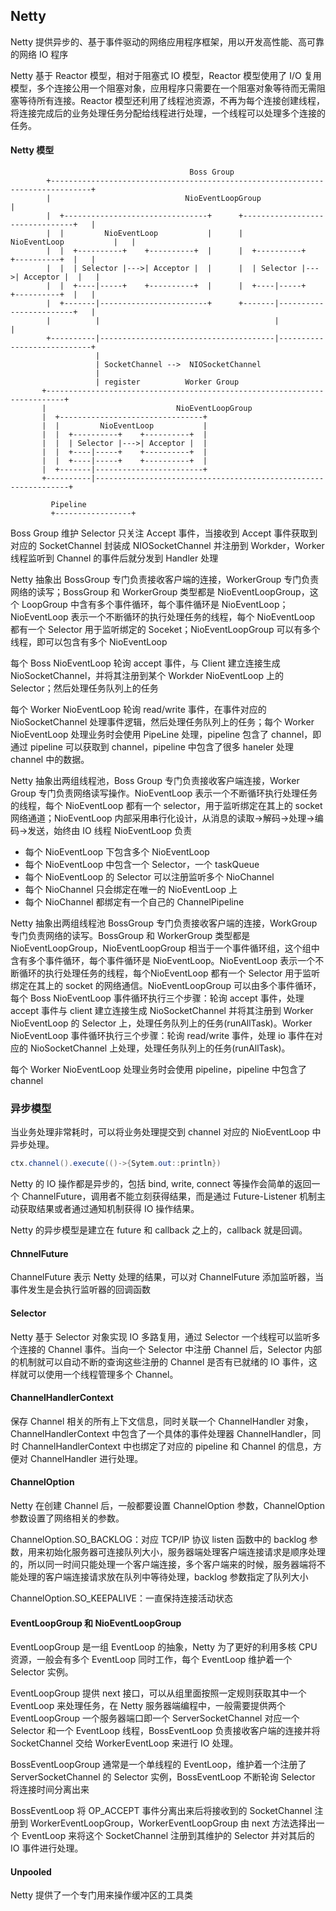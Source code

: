 ## Netty
Netty 提供异步的、基于事件驱动的网络应用程序框架，用以开发高性能、高可靠的网络 IO 程序

Netty 基于 Reactor 模型，相对于阻塞式 IO 模型，Reactor 模型使用了 I/O 复用模型，多个连接公用一个阻塞对象，应用程序只需要在一个阻塞对象等待而无需阻塞等待所有连接。Reactor 模型还利用了线程池资源，不再为每个连接创建线程，将连接完成后的业务处理任务分配给线程进行处理，一个线程可以处理多个连接的任务。



#### Netty 模型


```
                                        Boss Group
        +-------------------------------------------------------------------------------+  
        |                              NioEventLoopGroup                                |
        |  +--------------------------------+      +--------------------------------+   |
        |  |         NioEventLoop           |      |         NioEventLoop           |   |
        |  |  +----------+    +----------+  |      |  +----------+    +----------+  |   |
        |  |  | Selector |--->| Acceptor |  |      |  | Selector |--->| Acceptor |  |   |
        |  |  +----|-----+    +----------+  |      |  +----|-----+    +----------+  |   |
        |  +-------|------------------------+      +-------|------------------------+   |
        |          |                                       |                            |
        +----------|---------------------------------------|----------------------------+ 
                   |                                            
                   | SocketChannel -->  NIOSocketChannel
                   |
                   | register          Worker Group
       +--------------------------------------------------------------------------+
       |                             NioEventLoopGroup
       |  +--------------------------------+
       |  |         NioEventLoop           |
       |  |  +----------+    +----------+  |
       |  |  | Selector |--->| Acceptor |  |
       |  |  +----|-----+    +----------+  |
       |  |  +----|-----+    +----------+  |
       |  +-------|------------------------+
       +----------|----------------------------------------------------------------+

         Pipeline
         +-----------------+
```

Boss Group 维护 Selector 只关注 Accept 事件，当接收到 Accept 事件获取到对应的 SocketChannel 封装成 NIOSocketChannel 并注册到 Workder，Worker 线程监听到 Channel 的事件后就分发到 Handler 处理


Netty 抽象出 BossGroup 专门负责接收客户端的连接，WorkerGroup 专门负责网络的读写；BossGroup 和 WorkerGroup 类型都是 NioEventLoopGroup，这个 LoopGroup 中含有多个事件循环，每个事件循环是 NioEventLoop；NioEventLoop 表示一个不断循环的执行处理任务的线程，每个 NioEventLoop 都有一个 Selector 用于监听绑定的 Soceket；NioEventLoopGroup 可以有多个线程，即可以包含有多个 NioEventLoop

每个 Boss NioEventLoop 轮询 accept 事件，与 Client 建立连接生成 NioSocketChannel，并将其注册到某个 Workder NioEventLoop 上的 Selector；然后处理任务队列上的任务

每个 Worker NioEventLoop 轮询 read/write 事件，在事件对应的 NioSocketChannel 处理事件逻辑，然后处理任务队列上的任务；每个 Worker NioEventLoop 处理业务时会使用 PipeLine 处理，pipeline 包含了 channel，即通过 pipeline 可以获取到 channel，pipeline 中包含了很多 haneler 处理 channel 中的数据。


Netty 抽象出两组线程池，Boss Group 专门负责接收客户端连接，Worker Group 专门负责网络读写操作。NioEventLoop 表示一个不断循环执行处理任务的线程，每个 NioEventLoop 都有一个 selector，用于监听绑定在其上的 socket 网络通道；NioEventLoop 内部采用串行化设计，从消息的读取->解码->处理->编码->发送，始终由 IO 线程 NioEventLoop 负责

- 每个 NioEventLoop 下包含多个 NioEventLoop
- 每个 NioEventLoop 中包含一个 Selector，一个 taskQueue
- 每个 NioEventLoop 的 Selector 可以注册监听多个 NioChannel
- 每个 NioChannel 只会绑定在唯一的 NioEventLoop 上
- 每个 NioChannel 都绑定有一个自己的 ChannelPipeline


Netty 抽象出两组线程池 BossGroup 专门负责接收客户端的连接，WorkGroup 专门负责网络的读写。BossGroup 和 WorkerGroup 类型都是 NioEventLoopGroup，NioEventLoopGroup 相当于一个事件循环组，这个组中含有多个事件循环，每个事件循环是 NioEventLoop。NioEventLoop 表示一个不断循环的执行处理任务的线程，每个NioEventLoop 都有一个 Selector 用于监听绑定在其上的 socket 的网络通信。NioEventLoopGroup 可以由多个事件循环，每个 Boss NioEventLoop 事件循环执行三个步骤：轮询 accept 事件，处理 accept 事件与 client 建立连接生成 NioSocketChannel 并将其注册到 Worker NioEventLoop 的 Selector 上，处理任务队列上的任务(runAllTask)。Worker NioEventLoop 事件循环执行三个步骤：轮询 read/write 事件，处理 io 事件在对应的 NioSocketChannel 上处理，处理任务队列上的任务(runAllTask)。

每个 Worker NioEventLoop 处理业务时会使用 pipeline，pipeline 中包含了 channel


### 异步模型

当业务处理非常耗时，可以将业务处理提交到 channel 对应的 NioEventLoop 中异步处理。
```java
ctx.channel().execute(()->{Sytem.out::println})
```

Netty 的 IO 操作都是异步的，包括 bind, write, connect 等操作会简单的返回一个 ChannelFuture，调用者不能立刻获得结果，而是通过 Future-Listener 机制主动获取结果或者通过通知机制获得 IO 操作结果。

Netty 的异步模型是建立在 future 和 callback 之上的，callback 就是回调。

#### ChnnelFuture

ChannelFuture 表示 Netty 处理的结果，可以对 ChannelFuture 添加监听器，当事件发生是会执行监听器的回调函数


#### Selector

Netty 基于 Selector 对象实现 IO 多路复用，通过 Selector 一个线程可以监听多个连接的 Channel 事件。当向一个 Selector 中注册 Channel 后，Selector 内部的机制就可以自动不断的查询这些注册的 Channel 是否有已就绪的 IO 事件，这样就可以使用一个线程管理多个 Channel。

#### ChannelHandlerContext

保存 Channel 相关的所有上下文信息，同时关联一个 ChannelHandler 对象，ChannelHandlerContext 中包含了一个具体的事件处理器 ChannelHandler，同时 ChannelHandlerContext 中也绑定了对应的 pipeline 和 Channel 的信息，方便对 ChannelHandler 进行处理。

#### ChannelOption

Netty 在创建 Channel 后，一般都要设置 ChannelOption 参数，ChannelOption 参数设置了网络相关的参数。

ChannelOption.SO_BACKLOG：对应 TCP/IP 协议 listen 函数中的 backlog 参数，用来初始化服务器可连接队列大小，服务器端处理客户端连接请求是顺序处理的，所以同一时间只能处理一个客户端连接，多个客户端来的时候，服务器端将不能处理的客户端连接请求放在队列中等待处理，backlog 参数指定了队列大小

ChannelOption.SO_KEEPALIVE：一直保持连接活动状态

#### EventLoopGroup 和 NioEventLoopGroup

EventLoopGroup 是一组 EventLoop 的抽象，Netty 为了更好的利用多核 CPU 资源，一般会有多个 EventLoop 同时工作，每个 EventLoop 维护着一个 Selector 实例。
 
EventLoopGroup 提供 next 接口，可以从组里面按照一定规则获取其中一个 EventLoop 来处理任务，在 Netty 服务器端编程中，一般需要提供两个 EventLoopGroup
一个服务器端口即一个 ServerSocketChannel 对应一个 Selector 和一个 EventLoop 线程，BossEventLoop 负责接收客户端的连接并将 SocketChannel 交给 WorkerEventLoop 来进行 IO 处理。

BossEventLoopGroup 通常是一个单线程的 EventLoop，维护着一个注册了 ServerSocketChannel 的 Selector 实例，BossEventLoop 不断轮询 Selector 将连接时间分离出来

BossEventLoop 将 OP_ACCEPT 事件分离出来后将接收到的 SocketChannel 注册到 WorkerEventLoopGroup，WorkerEventLoopGroup 由 next 方法选择出一个 EventLoop 来将这个 SocketChannel 注册到其维护的 Selector 并对其后的 IO 事件进行处理。


#### Unpooled

Netty 提供了一个专门用来操作缓冲区的工具类